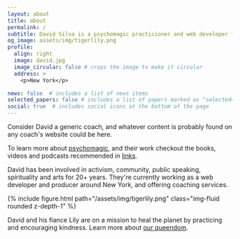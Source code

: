 ```yaml
---
layout: about
title: about
permalink: /
subtitle: David Silva is a psychomagic practicioner and web developer from Colombia.
og_image: assets/img/tigerlily.png
profile:
  align: right
  image: david.jpg
  image_circular: false # crops the image to make it circular
  address: >
    <p>New York</p>

news: false  # includes a list of news items
selected_papers: false # includes a list of papers marked as "selected={true}"
social: true  # includes social icons at the bottom of the page
---
```


Consider David a generic coach, and whatever content is probably found on any coach's website could be here.

To learn more about [psychomagic](/psychomagic), and their work checkout the books, videos and podcasts recommended in [links](/links).

David has been involved in activism, community, public speaking, spirituality and arts for 20+ years. They're currently working as a web developer and producer around New York, and offering coaching services.

{% include figure.html path="/assets/img/tigerlily.png" class="img-fluid rounded z-depth-1" %}

David and his fiance Lily are on a mission to heal the planet by practicing and encouraging kindness. Learn more about [our queendom](https://github.com/dvidsilva/queendom).

